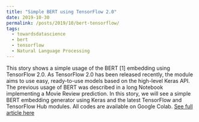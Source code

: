 ```yaml
---
title: "Simple BERT using TensorFlow 2.0"
date: 2019-10-30
permalink: /posts/2019/10/bert-tensorflow/
tags:
  - towardsdatascience
  - bert
  - tensorflow
  - Natural Language Processing
---
```


This story shows a simple usage of the BERT [1] embedding using TensorFlow 2.0. As TensorFlow 2.0 has been released recently, the module aims to use easy, ready-to-use models based on the high-level Keras API. The previous usage of BERT was described in a long Notebook implementing a Movie Review prediction. In this story, we will see a simple BERT embedding generator using Keras and the latest TensorFlow and TensorFlow Hub modules. All codes are available on Google Colab.
[See full article here](https://towardsdatascience.com/simple-bert-using-tensorflow-2-0-132cb19e9b22?source=friends_link&sk=04c771e11927fb0e179745d660525ac7)